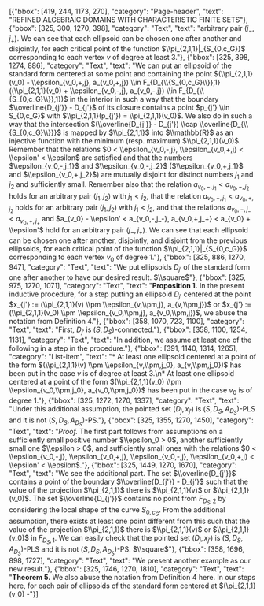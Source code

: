 [{"bbox": [419, 244, 1173, 270], "category": "Page-header", "text": "REFINED ALGEBRAIC DOMAINS WITH CHARACTERISTIC FINITE SETS"}, {"bbox": [325, 300, 1270, 398], "category": "Text", "text": "arbitrary pair $(j_{-}, j_{+})$. We can see that each ellipsoid can be chosen one after another and disjointly, for each critical point of the function $\\pi_{2,1,1}|_{S_{0,c_G}}$ corresponding to each vertex $v$ of degree at least 3."}, {"bbox": [325, 398, 1274, 886], "category": "Text", "text": "We can put an ellipsoid of the standard form centered at some point and containing the point $(\\pi_{2,1,1}(v_0) - \\epsilon_{v_0,+,j}, a_{v_0,+,j}) \\in F_{D_{\\{S_{0,c_G}\\}},1}((\\pi_{2,1,1}(v_0) + \\epsilon_{v_0,-,j}, a_{v_0,-,j}) \\in F_{D_{\\{S_{0,c_G}\\}},1})$ in the interior in such a way that the boundary $\\overline{D_{j'}} - D_{j'}$ of its closure contains a point $p_{j'} \\in S_{0,c_G}$ with $\\pi_{2,1,1}(p_{j'}) = \\pi_{2,1,1}(v_0)$. We also do in such a way that the intersection $(\\overline{D_{j'}} - D_{j'}) \\cap \\overline{D_{\\{S_{0,c_G}\\}}}$ is mapped by $\\pi_{2,1,1}$ into $\\mathbb{R}$ as an injective function with the minimum (resp. maximum) $\\pi_{2,1,1}(v_0)$. Remember that the relations $0 < \\epsilon_{v_0,-,j}, \\epsilon_{v_0,+,j} < \\epsilon' < \\epsilon$ are satisfied and that the numbers $\\epsilon_{v_0,-,j_1}$ and $\\epsilon_{v_0,-,j_2}$ ($\\epsilon_{v_0,+,j_1}$ and $\\epsilon_{v_0,+,j_2}$) are mutually disjoint for distinct numbers $j_1$ and $j_2$ and sufficiently small. Remember also that the relation $a_{v_0,-,j_1} < a_{v_0,-,j_2}$ holds for an arbitrary pair $(j_1, j_2)$ with $j_1 < j_2$, that the relation $a_{v_0,+,j_1} < a_{v_0,+,j_2}$ holds for an arbitrary pair $(j_1, j_2)$ with $j_1 < j_2$, and that the relations $a_{v_0,-,j_-} < a_{v_0,+,j_+}$ and $a_{v_0} - \\epsilon' < a_{v_0,-,j_-}, a_{v_0,+,j_+} < a_{v_0} + \\epsilon'$ hold for an arbitrary pair $(j_{-}, j_{+})$. We can see that each ellipsoid can be chosen one after another, disjointly, and disjoint from the previous ellipsoids, for each critical point of the function $\\pi_{2,1,1}|_{S_{0,c_G}}$ corresponding to each vertex $v_0$ of degree 1."}, {"bbox": [325, 886, 1270, 947], "category": "Text", "text": "We put ellipsoids $D_{j'}$ of the standard form one after another to have our desired result. $\\square$"}, {"bbox": [325, 975, 1270, 1071], "category": "Text", "text": "**Proposition 1.** In the present inductive procedure, for a step putting an ellipsoid $D_{j'}$ centered at the point $x_{j'} := (\\pi_{2,1,1}(v) \\pm \\epsilon_{v,\\pm,j}, a_{v,\\pm,j})$ or $x_{j'} := (\\pi_{2,1,1}(v_0) \\pm \\epsilon_{v_0,\\pm,j}, a_{v_0,\\pm,j})$, we abuse the notation from Definition 4."}, {"bbox": [358, 1070, 723, 1100], "category": "Text", "text": "First, $D_{j'}$ is $(S, D_S)$-connected."}, {"bbox": [358, 1100, 1254, 1131], "category": "Text", "text": "In addition, we assume at least one of the following in a step in the procedure."}, {"bbox": [391, 1140, 1314, 1265], "category": "List-item", "text": "* At least one ellipsoid centered at a point of the form $(\\pi_{2,1,1}(v) \\pm \\epsilon_{v,\\pm,j_0}, a_{v,\\pm,j_0})$ has been put in the case $v$ is of degree at least 3.\n* At least one ellipsoid centered at a point of the form $(\\pi_{2,1,1}(v_0) \\pm \\epsilon_{v_0,\\pm,j_0}, a_{v_0,\\pm,j_0})$ has been put in the case $v_0$ is of degree 1."}, {"bbox": [325, 1272, 1270, 1337], "category": "Text", "text": "Under this additional assumption, the pointed set $(D_j, x_{j'})$ is $(S, D_S, A_{D_S})$-PLS and it is not $(S, D_S, A_{D_S})$-PS."}, {"bbox": [325, 1355, 1270, 1450], "category": "Text", "text": "*Proof.* The first part follows from assumptions on a sufficiently small positive number $\\epsilon_0 > 0$, another sufficiently small one $\\epsilon > 0$, and sufficiently small ones with the relations $0 < \\epsilon_{v_0,-,j}, \\epsilon_{v_0,+,j}, \\epsilon_{v_0,-,j}, \\epsilon_{v_0,+,j} < \\epsilon' < \\epsilon$."}, {"bbox": [325, 1449, 1270, 1670], "category": "Text", "text": "We see the additional part. The set $\\overline{D_{j'}}$ contains a point of the boundary $\\overline{D_{j'}} - D_{j'}$ such that the value of the projection $\\pi_{2,1,1}$ there is $\\pi_{2,1,1}(v)$ or $\\pi_{2,1,1}(v_0)$. The set $\\overline{D_{j'}}$ contains no point from $F_{D_S,2}$ by considering the local shape of the curve $S_{0,c_G}$. From the additional assumption, there exists at least one point different from this such that the value of the projection $\\pi_{2,1,1}$ there is $\\pi_{2,1,1}(v)$ or $\\pi_{2,1,1}(v_0)$ in $F_{D_S,1}$. We can easily check that the pointed set $(D_j, x_{j'})$ is $(S, D_S, A_{D_S})$-PLS and it is not $(S, D_S, A_{D_S})$-PS. $\\square$"}, {"bbox": [358, 1696, 898, 1727], "category": "Text", "text": "We present another example as our new result."}, {"bbox": [325, 1746, 1270, 1810], "category": "Text", "text": "**Theorem 5.** We also abuse the notation from Definition 4 here. In our steps here, for each pair of ellipsoids of the standard form centered at $(\\pi_{2,1,1}(v_0) -"}]